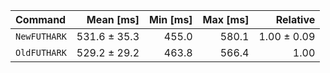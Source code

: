 | Command | Mean [ms] | Min [ms] | Max [ms] | Relative |
|:---|---:|---:|---:|---:|
| `NewFUTHARK` | 531.6 ± 35.3 | 455.0 | 580.1 | 1.00 ± 0.09 |
| `OldFUTHARK` | 529.2 ± 29.2 | 463.8 | 566.4 | 1.00 |
